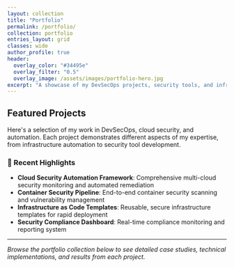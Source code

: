 ```yaml
---
layout: collection
title: "Portfolio"
permalink: /portfolio/
collection: portfolio
entries_layout: grid
classes: wide
author_profile: true
header:
  overlay_color: "#34495e"
  overlay_filter: "0.5"
  overlay_image: /assets/images/portfolio-hero.jpg
excerpt: "A showcase of my DevSecOps projects, security tools, and infrastructure automation solutions."
---
```


## Featured Projects

Here's a selection of my work in DevSecOps, cloud security, and automation. Each project demonstrates different aspects of my expertise, from infrastructure automation to security tool development.

### 🚀 Recent Highlights

- **Cloud Security Automation Framework**: Comprehensive multi-cloud security monitoring and automated remediation
- **Container Security Pipeline**: End-to-end container security scanning and vulnerability management
- **Infrastructure as Code Templates**: Reusable, secure infrastructure templates for rapid deployment
- **Security Compliance Dashboard**: Real-time compliance monitoring and reporting system

---

*Browse the portfolio collection below to see detailed case studies, technical implementations, and results from each project.*
